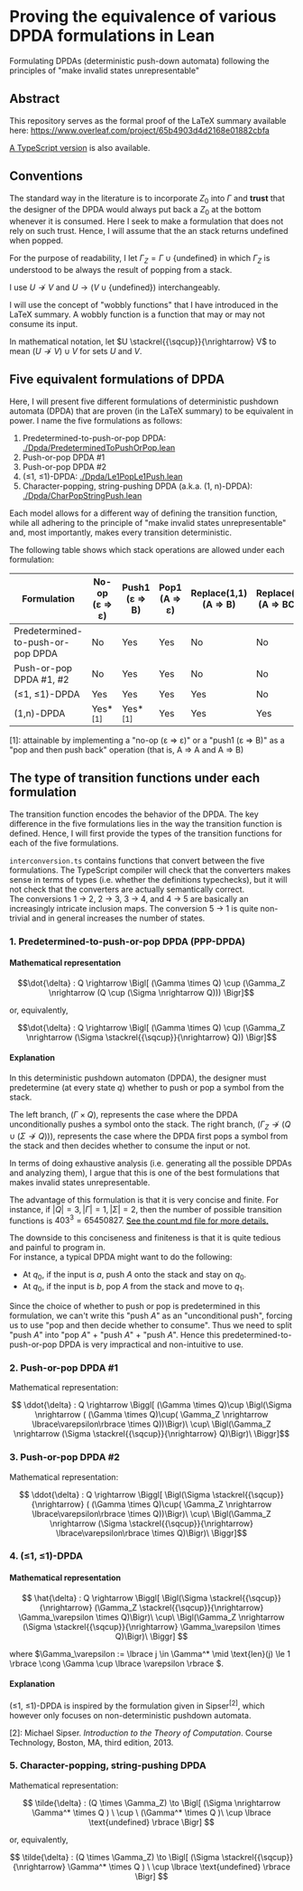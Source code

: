 # Proving the equivalence of various DPDA formulations in Lean
Formulating DPDAs (deterministic push-down automata) following the principles of "make invalid states unrepresentable"

## Abstract

This repository serves as the formal proof of the LaTeX summary available here: https://www.overleaf.com/project/65b4903d4d2168e01882cbfa

[A TypeScript version](https://github.com/hsjoihs/various-DPDA-formulations-ts) is also available.

## Conventions

The standard way in the literature is to incorporate $Z_0$ into $\Gamma$ and **trust** that the designer of the DPDA would always put back a $Z_0$ at the bottom whenever it is consumed. Here I seek to make a formulation that does not rely on such trust. Hence, I will assume that the an stack returns $\text{undefined}$ when popped. 

For the purpose of readability, I let $\Gamma_Z = \Gamma \cup \lbrace \text{undefined} \rbrace$ in which $\Gamma_Z$ is understood to be always the result of popping from a stack.

I use $U \nrightarrow V$ and $U \rightarrow (V \cup \lbrace\text{undefined}\rbrace)$ interchangeably.


I will use the concept of "wobbly functions" that I have introduced in the LaTeX summary. A wobbly function is a function that may or may not consume its input. 

In mathematical notation, let $U \stackrel{{\sqcup}}{\nrightarrow} V$ to mean $(U \nrightarrow V) \cup V$ for sets $U$ and $V$.  

## Five equivalent formulations of DPDA

Here, I will present five different formulations of deterministic pushdown automata (DPDA) that are proven (in the LaTeX summary) to be equivalent in power. I name the five formulations as follows:

1. Predetermined-to-push-or-pop DPDA: [./Dpda/PredeterminedToPushOrPop.lean](./Dpda/PredeterminedToPushOrPop.lean)
2. Push-or-pop DPDA #1
3. Push-or-pop DPDA #2
4. (≤1, ≤1)-DPDA: [./Dpda/Le1PopLe1Push.lean](./Dpda/Dpda/Le1PopLe1Push.lean)
5. Character-popping, string-pushing DPDA (a.k.a. (1, n)-DPDA): [./Dpda/CharPopStringPush.lean](./Dpda/CharPopStringPush.lean)

Each model allows for a different way of defining the transition function, while all adhering to the principle of "make invalid states unrepresentable" and, most importantly, makes every transition deterministic.

The following table shows which stack operations are allowed under each formulation:

| Formulation | No-op<br> (ε ⇒ ε) | Push1<br> (ε ⇒ B) | Pop1<br> (A ⇒ ε) | Replace(1,1)<br> (A ⇒ B)  | Replace(1,n)<br> (A ⇒ BCDE)  | 
| --- | --- | --- | --- | --- | --- |
| Predetermined-to-push-or-pop DPDA | No | Yes | Yes | No | No |
| Push-or-pop DPDA #1, #2 | No | Yes | Yes | No | No |
| (≤1, ≤1)-DPDA | Yes | Yes | Yes | Yes | No |
| (1,n)-DPDA | Yes*<sup>[1]</sup> | Yes*<sup>[1]</sup> | Yes | Yes | Yes |

[1]: attainable by implementing a "no-op (ε ⇒ ε)" or a "push1 (ε ⇒ B)" as a "pop and then push back" operation (that is, A ⇒ A and A ⇒ B)


## The type of transition functions under each formulation

The transition function encodes the behavior of the DPDA. The key difference in the five formulations lies in the way the transition function is defined. Hence, I will first provide the types of the transition functions for each of the five formulations.

`interconversion.ts` contains functions that convert between the five formulations. The TypeScript compiler will check that the converters makes sense in terms of types (i.e. whether the definitions typechecks), but it will not check that the converters are actually semantically correct.  
The conversions 1 → 2, 2 → 3, 3 → 4, and 4 → 5 are basically an increasingly intricate inclusion maps. The conversion 5 → 1 is quite non-trivial and in general increases the number of states.

### 1. Predetermined-to-push-or-pop DPDA (PPP-DPDA)

#### Mathematical representation

$$\dot{\delta} : Q \rightarrow \Bigl[ (\Gamma \times Q) \cup (\Gamma_Z \nrightarrow (Q \cup (\Sigma \nrightarrow Q))) \Bigr]$$

or, equivalently,

$$\dot{\delta} : Q \rightarrow \Bigl[ (\Gamma \times Q) \cup (\Gamma_Z \nrightarrow  (\Sigma \stackrel{{\sqcup}}{\nrightarrow} Q)) \Bigr]$$

#### Explanation

In this deterministic pushdown automaton (DPDA), the designer must predetermine (at every state $q$) whether to push or pop a symbol from the stack.

The left branch, $(\Gamma \times Q)$, represents the case where the DPDA unconditionally pushes a symbol onto the stack. The right branch, $(\Gamma_Z \nrightarrow (Q \cup (\Sigma \nrightarrow Q)))$, represents the case where the DPDA first pops a symbol from the stack and then decides whether to consume the input or not.

In terms of doing exhaustive analysis (i.e. generating all the possible DPDAs and analyzing them), I argue that this is one of the best formulations that makes invalid states unrepresentable. 

The advantage of this formulation is that it is very concise and finite. For instance, if $|Q| = 3, |\Gamma| = 1, |\Sigma| = 2$, then the number of possible transition functions is $403^3 = 65450827$. [See the count.md file for more details.](count.md)

The downside to this conciseness and finiteness is that it is quite tedious and painful to program in.  
For instance, a typical DPDA might want to do the following:

- At $q_0$, if the input is $a$, push $A$ onto the stack and stay on $q_0$.
- At $q_0$, if the input is $b$, pop $A$ from the stack and move to $q_1$.

Since the choice of whether to push or pop is predetermined in this formulation, we can't write this "push $A$" as an "unconditional push", forcing us to use "pop and then decide whether to consume". Thus we need to split "push $A$" into "pop $A$" + "push $A$" + "push $A$". Hence this predetermined-to-push-or-pop DPDA is very impractical and non-intuitive to use.


### 2. Push-or-pop DPDA #1

Mathematical representation:

$$ \ddot{\delta} : Q \rightarrow \Biggl[ (\Gamma \times Q)\cup \Bigl(\Sigma \nrightarrow ( (\Gamma \times Q)\cup( \Gamma_Z \nrightarrow \lbrace\varepsilon\rbrace \times Q))\Bigr)\ \cup\  \Bigl(\Gamma_Z \nrightarrow (\Sigma \stackrel{{\sqcup}}{\nrightarrow} Q)\Bigr)\ \Biggr]$$

### 3. Push-or-pop DPDA #2

Mathematical representation:

$$ \ddot{\delta} : Q \rightarrow \Biggl[ \Bigl(\Sigma \stackrel{{\sqcup}}{\nrightarrow} ( (\Gamma \times Q)\cup( \Gamma_Z \nrightarrow \lbrace\varepsilon\rbrace \times Q))\Bigr)\ \cup\  \Bigl(\Gamma_Z \nrightarrow (\Sigma \stackrel{{\sqcup}}{\nrightarrow} \lbrace\varepsilon\rbrace \times Q)\Bigr)\ \Biggr]$$

### 4. (≤1, ≤1)-DPDA
#### Mathematical representation

$$ \hat{\delta} : Q \rightarrow \Biggl[ \Bigl(\Sigma \stackrel{{\sqcup}}{\nrightarrow} (\Gamma_Z \stackrel{{\sqcup}}{\nrightarrow} \Gamma_\varepsilon \times Q)\Bigr)\ \cup\  \Bigl(\Gamma_Z \nrightarrow (\Sigma \stackrel{{\sqcup}}{\nrightarrow} \Gamma_\varepsilon \times Q)\Bigr)\ \Biggr] $$ 

where $\Gamma_\varepsilon := \lbrace j \in \Gamma^* \mid \text{len}(j) \le 1 \rbrace \cong \Gamma \cup \lbrace \varepsilon \rbrace $.

#### Explanation


(≤1, ≤1)-DPDA is inspired by the formulation given in Sipser<sup>[2]</sup>, which however only focuses on non-deterministic pushdown automata.

[2]: Michael Sipser. *Introduction to the Theory of Computation*. Course Technology, Boston, MA, third edition, 2013.

### 5. Character-popping, string-pushing DPDA

Mathematical representation:

$$ \tilde{\delta} : (Q \times \Gamma_Z)  \to \Bigl[ (\Sigma \nrightarrow \Gamma^* \times Q ) \ \cup \ (\Gamma^* \times Q )\  \cup \lbrace \text{undefined} \rbrace \Bigr] $$

or, equivalently,

$$ \tilde{\delta} : (Q \times \Gamma_Z) \to \Bigl[ (\Sigma \stackrel{{\sqcup}}{\nrightarrow}  \Gamma^* \times Q ) \  \cup \lbrace \text{undefined} \rbrace \Bigr] $$
